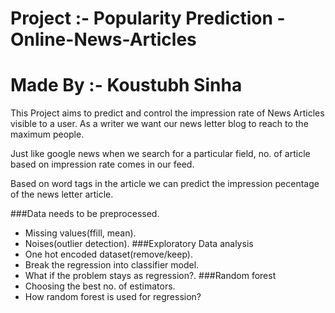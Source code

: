 # Project :- Popularity Prediction - Online-News-Articles
# Made By :- Koustubh Sinha

This Project aims to predict and control the impression rate of News Articles visible to a user. As a writer we want our news letter blog to reach to the maximum people.

Just like google news when we search for a particular field, no. of article based on impression rate comes in our feed. 

Based on word tags in the article we can predict the impression pecentage of the news letter article.

###Data needs to be preprocessed.
- Missing values(ffill, mean).
- Noises(outlier detection).
###Exploratory Data analysis
- One hot encoded dataset(remove/keep).
- Break the regression into classifier model.
- What if the problem stays as regression?.
###Random forest 
- Choosing the best no. of estimators.
- How random forest is used for regression?
